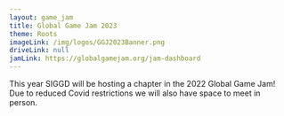 ```yaml
---
layout: game_jam
title: Global Game Jam 2023
theme: Roots
imageLink: /img/logos/GGJ2023Banner.png
driveLink: null
jamLink: https://globalgamejam.org/jam-dashboard
---
```

<!--Put description here:-->
This year SIGGD will be hosting a chapter in the 2022 Global Game Jam! Due to reduced Covid restrictions we will also have space to meet in person.
